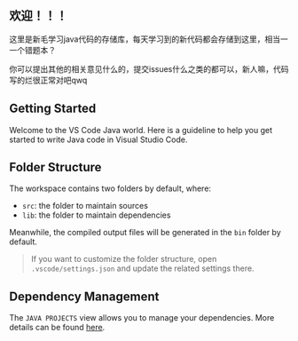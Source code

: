 ## 欢迎！！！

这里是新毛学习java代码的存储库，每天学习到的新代码都会存储到这里，相当一一个错题本？

你可以提出其他的相关意见什么的，提交issues什么之类的都可以，新人嘛，代码写的烂很正常对吧qwq


## Getting Started

Welcome to the VS Code Java world. Here is a guideline to help you get started to write Java code in Visual Studio Code.

## Folder Structure

The workspace contains two folders by default, where:

- `src`: the folder to maintain sources
- `lib`: the folder to maintain dependencies

Meanwhile, the compiled output files will be generated in the `bin` folder by default.

> If you want to customize the folder structure, open `.vscode/settings.json` and update the related settings there.

## Dependency Management

The `JAVA PROJECTS` view allows you to manage your dependencies. More details can be found [here](https://github.com/microsoft/vscode-java-dependency#manage-dependencies).
